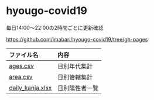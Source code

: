 # hyougo-covid19

毎日14:00～22:00の2時間ごとに更新確認

https://github.com/imabari/hyougo-covid19/tree/gh-pages

|ファイル名|内容|
|:----|:----|
|[ages.csv](https://raw.githubusercontent.com/imabari/hyougo-covid19/gh-pages/ages.csv)|日別年代集計|
|[area.csv](https://raw.githubusercontent.com/imabari/hyougo-covid19/gh-pages/area.csv)|日別管轄集計|
|[daily_kanja.xlsx](https://raw.githubusercontent.com/imabari/hyougo-covid19/gh-pages/daily_kanja.xlsx)|日別陽性者一覧|
